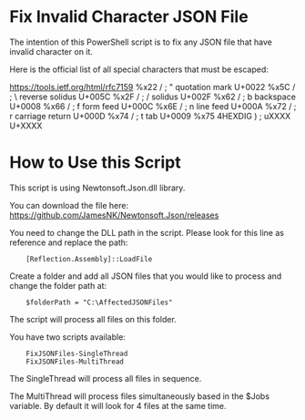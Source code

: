 # Fix Invalid Character JSON File
The intention of this PowerShell script is to fix any JSON file that have invalid character on it.

Here is the official list of all special characters that must be escaped:

https://tools.ietf.org/html/rfc7159
        %x22 /          ; "    quotation mark  U+0022
        %x5C /          ; \    reverse solidus U+005C
        %x2F /          ; /    solidus         U+002F
        %x62 /          ; b    backspace       U+0008
        %x66 /          ; f    form feed       U+000C
        %x6E /          ; n    line feed       U+000A
        %x72 /          ; r    carriage return U+000D
        %x74 /          ; t    tab             U+0009
        %x75 4HEXDIG )  ; uXXXX                U+XXXX

# How to Use this Script

This script is using Newtonsoft.Json.dll library.

You can download the file here: https://github.com/JamesNK/Newtonsoft.Json/releases

You need to change the DLL path in the script. Please look for this line as reference and replace the path:

        [Reflection.Assembly]::LoadFile

Create a folder and add all JSON files that you would like to process and change the folder path at:

        $folderPath = "C:\AffectedJSONFiles"

The script will process all files on this folder.

You have two scripts available:

        FixJSONFiles-SingleThread
        FixJSONFiles-MultiThread

The SingleThread will process all files in sequence.

The MultiThread will process files simultaneously based in the $Jobs variable. By default it will look for 4 files at the same time.